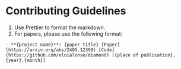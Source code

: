 # Contributing Guidelines

1. Use Prettier to format the markdown.
2. For papers, please use the following format:

```
- **{project name}**: {paper title} [Paper](https://arxiv.org/abs/2405.12399) [Code](https://github.com/eloialonso/diamond) [{place of publication}, {year}.{month}]
```
